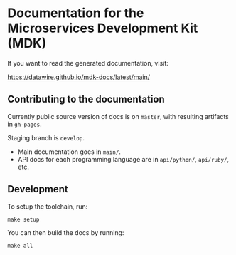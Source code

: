 # Documentation for the Microservices Development Kit (MDK)

If you want to read the generated documentation, visit:

https://datawire.github.io/mdk-docs/latest/main/

## Contributing to the documentation

Currently public source version of docs is on `master`, with resulting artifacts in `gh-pages`.

Staging branch is `develop`.

* Main documentation goes in `main/`.
* API docs for each programming language are in `api/python/`, `api/ruby/`, etc.

## Development

To setup the toolchain, run:

    make setup

You can then build the docs by running:

    make all
